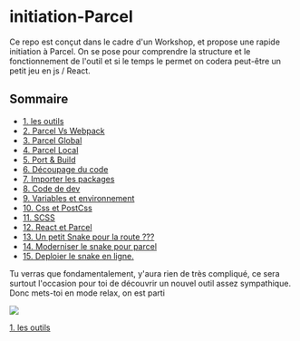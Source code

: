 <h1>initiation-Parcel</h1>

Ce repo est conçut dans le cadre d'un Workshop, et propose une rapide initiation à Parcel.
On se pose pour comprendre la structure et le fonctionnement de l'outil et si le temps le permet on codera peut-être un petit jeu en js / React.

<h2>Sommaire</h2>
<ul>
  <li><a href="https://github.com/GuyVil1/initiation-Parcel/blob/master/01.Les-outils.md">1. les outils</a></li>
  <li><a href="https://github.com/GuyVil1/initiation-Parcel/blob/master/02.Parcel-Vs-Webpack.md">2. Parcel Vs Webpack</a></li>
  <li><a href="https://github.com/GuyVil1/initiation-Parcel/blob/master/02.Parcel-Vs-Webpack.md/#global">3. Parcel Global</a></li>
  <li><a href="#">4. Parcel Local</a></li>
  <li><a href="#">5. Port & Build</a></li>
  <li><a href="#">6. Découpage du code</a></li>
  <li><a href="#">7. Importer les packages</a></li>
  <li><a href="#">8. Code de dev</a></li>
  <li><a href="#">9. Variables et environnement</a></li>
  <li><a href="#">10. Css et PostCss</a></li>
  <li><a href="#">11. SCSS</a></li>
  <li><a href="#">12. React et Parcel</a></li>
  <li><a href="#">13. Un petit Snake pour la route ???</a></li>
  <li><a href="#">14. Moderniser le snake pour parcel</a></li>
  <li><a href="#">15. Deploier le snake en ligne.</a></li>
  </ul>
  
  Tu verras que fondamentalement, y'aura rien de très compliqué, ce sera surtout l'occasion pour toi de découvrir un nouvel outil assez sympathique. Donc mets-toi en mode relax, on est parti
  
  <img src="https://media.giphy.com/media/5T0yHHWsC39rtI82SH/giphy.gif" />
  
<a href="https://github.com/GuyVil1/initiation-Parcel/blob/master/01.Les-outils.md">1. les outils</a>

